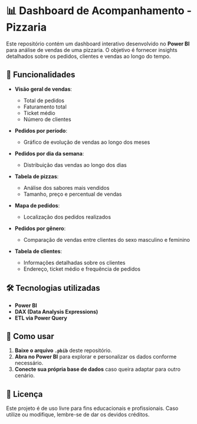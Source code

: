 
# 📊 Dashboard de Acompanhamento - Pizzaria  

Este repositório contém um dashboard interativo desenvolvido no **Power BI** para análise de vendas de uma pizzaria. O objetivo é fornecer insights detalhados sobre os pedidos, clientes e vendas ao longo do tempo.  

## 📌 Funcionalidades  

- **Visão geral de vendas**:  
  - Total de pedidos  
  - Faturamento total  
  - Ticket médio  
  - Número de clientes  

- **Pedidos por período**:  
  - Gráfico de evolução de vendas ao longo dos meses  

- **Pedidos por dia da semana**:  
  - Distribuição das vendas ao longo dos dias  

- **Tabela de pizzas**:  
  - Análise dos sabores mais vendidos  
  - Tamanho, preço e percentual de vendas  

- **Mapa de pedidos**:  
  - Localização dos pedidos realizados  

- **Pedidos por gênero**:  
  - Comparação de vendas entre clientes do sexo masculino e feminino  

- **Tabela de clientes**:  
  - Informações detalhadas sobre os clientes  
  - Endereço, ticket médio e frequência de pedidos  

## 🛠️ Tecnologias utilizadas  

- **Power BI**  
- **DAX (Data Analysis Expressions)**  
- **ETL via Power Query**  


## 🚀 Como usar  

1. **Baixe o arquivo `.pbib`** deste repositório.  
2. **Abra no Power BI** para explorar e personalizar os dados conforme necessário.  
3. **Conecte sua própria base de dados** caso queira adaptar para outro cenário.  

## 📄 Licença  

Este projeto é de uso livre para fins educacionais e profissionais. Caso utilize ou modifique, lembre-se de dar os devidos créditos.  
